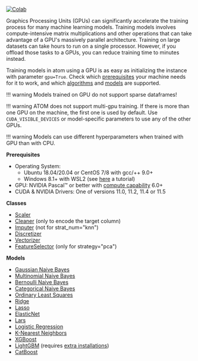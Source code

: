 [![Colab](https://camo.githubusercontent.com/52feade06f2fecbf006889a904d221e6a730c194/68747470733a2f2f636f6c61622e72657365617263682e676f6f676c652e636f6d2f6173736574732f636f6c61622d62616467652e737667)](https://colab.research.google.com/drive/1PnYfycwdmKw8dGyygwh7F0S3A4Rc47lI?usp=sharing)

Graphics Processing Units (GPUs) can significantly accelerate the training
process for many machine learning models. Training models involves
compute-intensive matrix multiplications and other operations that can
take advantage of a GPU's massively parallel architecture. Training on
large datasets can take hours to run on a single processor. However, if
you offload those tasks to a GPUs, you can reduce training time to minutes
instead.

Training models in atom using a GPU is as easy as initializing the
instance with parameter `gpu=True`. Check which [prerequisites](#prerequisites)
your machine needs for it to work, and which [algorithms](#algorithms)
and [models](#models) are supported.

!!! warning
    Models trained on GPU do not support sparse dataframes!

!!! warning
    ATOM does not support multi-gpu training. If there is more than
    one GPU on the machine, the first one is used by default. Use
    `CUDA_VISIBLE_DEVICES` or model-specific parameters to use any of
    the other GPUs.

!!! warning
    Models can use different hyperparameters when trained with GPU than with CPU.


<a name="prerequisites"></a>
**Prerequisites**

* Operating System:
    - Ubuntu 18.04/20.04 or CentOS 7/8 with gcc/++ 9.0+
    - Windows 8.1+ with WSL2 (see [here](https://developer.nvidia.com/blog/run-rapids-on-microsoft-windows-10-using-wsl-2-the-windows-subsystem-for-linux/) a tutorial)
* GPU: NVIDIA Pascal™ or better with [compute capability](https://developer.nvidia.com/cuda-gpus) 6.0+
* CUDA & NVIDIA Drivers: One of versions 11.0, 11.2, 11.4 or 11.5

<a name="classes"></a>
**Classes**

* [Scaler](../../API/data_cleaning/scaler)
* [Cleaner](../../API/data_cleaning/cleaner) (only to encode the target column)
* [Imputer](../../API/data_cleaning/imputer) (not for strat_num="knn")
* [Discretizer](../../API/data_cleaning/discretizer)
* [Vectorizer](../../API/nlp/vectorizer)
* [FeatureSelector](../../API/feature_engineering/feature_selector) (only for strategy="pca")

<a name="models"></a>
**Models**

* [Gaussian Naive Bayes](../../API/models/gnb)
* [Multinomial Naive Bayes](../../API/models/mnb)
* [Bernoulli Naive Bayes](../../API/models/bnb)
* [Categorical Naive Bayes](../../API/models/catnb)
* [Ordinary Least Squares](../../API/models/ols)
* [Ridge](../../API/models/ridge)
* [Lasso](../../API/models/lasso)
* [ElasticNet](../../API/models/en)
* [Lars](../../API/models/lars)
* [Logistic Regression](../../API/models/lr)
* [K-Nearest Neighbors](../../API/models/knn)
* [XGBoost](../../API/models/xgb)
* [LightGBM](../../API/models/lgb) (requires [extra installations](https://lightgbm.readthedocs.io/en/latest/GPU-Tutorial.html))
* [CatBoost](../../API/models/catb)

